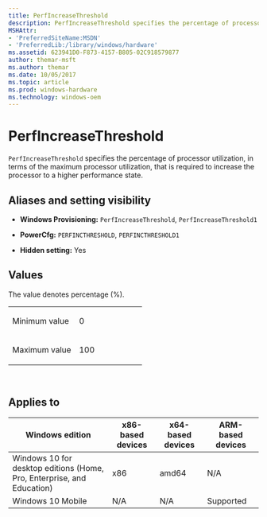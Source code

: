 ```yaml
---
title: PerfIncreaseThreshold
description: PerfIncreaseThreshold specifies the percentage of processor utilization, in terms of the maximum processor utilization, that is required to increase the processor to a higher performance state.
MSHAttr:
- 'PreferredSiteName:MSDN'
- 'PreferredLib:/library/windows/hardware'
ms.assetid: 623941D0-F873-4157-B805-02C918579877
author: themar-msft
ms.author: themar
ms.date: 10/05/2017
ms.topic: article
ms.prod: windows-hardware
ms.technology: windows-oem
---
```


# PerfIncreaseThreshold


`PerfIncreaseThreshold` specifies the percentage of processor utilization, in terms of the maximum processor utilization, that is required to increase the processor to a higher performance state.

## <span id="Aliases_and_setting_visibility"></span><span id="aliases_and_setting_visibility"></span><span id="ALIASES_AND_SETTING_VISIBILITY"></span>Aliases and setting visibility


-   **Windows Provisioning:** `PerfIncreaseThreshold`, `PerfIncreaseThreshold1`

-   **PowerCfg:** `PERFINCTHRESHOLD`, `PERFINCTHRESHOLD1`

-   **Hidden setting:** Yes

## <span id="Values"></span><span id="values"></span><span id="VALUES"></span>Values


The value denotes percentage (%).

<table>
<colgroup>
<col width="50%" />
<col width="50%" />
</colgroup>
<tbody>
<tr class="odd">
<td><p>Minimum value</p></td>
<td><p>0</p></td>
</tr>
<tr class="even">
<td><p>Maximum value</p></td>
<td><p>100</p></td>
</tr>
</tbody>
</table>

 

## <span id="Applies_to"></span><span id="applies_to"></span><span id="APPLIES_TO"></span>Applies to


| Windows edition                                                        | x86-based devices | x64-based devices | ARM-based devices |
|------------------------------------------------------------------------|-------------------|-------------------|-------------------|
| Windows 10 for desktop editions (Home, Pro, Enterprise, and Education) | x86               | amd64             | N/A               |
| Windows 10 Mobile                                                      | N/A               | N/A               | Supported         |
